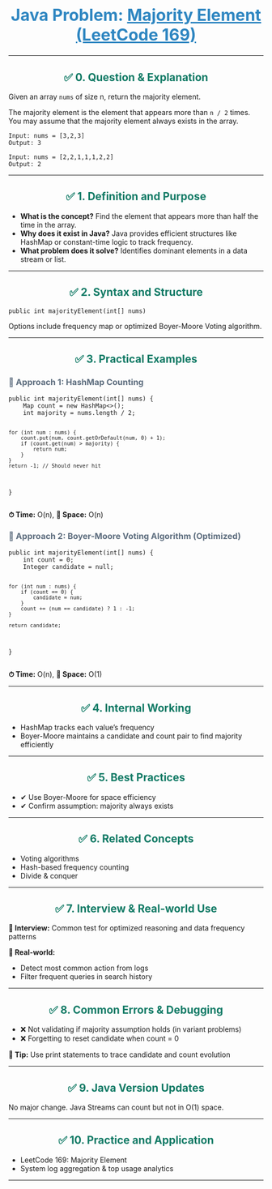 <div align="center">
  <h1 style="color: #2E86C1; font-size: 32px;">Java Problem: <u>Majority Element (LeetCode 169)</u></h1>
</div>

---

<h2 style="color: #117A65; text-align: center;">✅ 0. Question & Explanation</h2>

<p>Given an array <code>nums</code> of size n, return the majority element.</p>
<p>The majority element is the element that appears more than <code>n / 2</code> times. You may assume that the majority element always exists in the array.</p>

<pre><code class="language-java">Input: nums = [3,2,3]
Output: 3

Input: nums = [2,2,1,1,1,2,2]
Output: 2</code></pre>

---

<h2 style="color: #117A65; text-align: center;">✅ 1. Definition and Purpose</h2>
<ul>
  <li><b>What is the concept?</b> Find the element that appears more than half the time in the array.</li>
  <li><b>Why does it exist in Java?</b> Java provides efficient structures like HashMap or constant-time logic to track frequency.</li>
  <li><b>What problem does it solve?</b> Identifies dominant elements in a data stream or list.</li>
</ul>

---

<h2 style="color: #117A65; text-align: center;">✅ 2. Syntax and Structure</h2>
<pre><code class="language-java">public int majorityElement(int[] nums)</code></pre>
<p>Options include frequency map or optimized Boyer-Moore Voting algorithm.</p>

---

<h2 style="color: #117A65; text-align: center;">✅ 3. Practical Examples</h2>

<h3 style="color: #5D6D7E;">🔹 Approach 1: HashMap Counting</h3>
<pre><code class="language-java">public int majorityElement(int[] nums) {
    Map<Integer, Integer> count = new HashMap<>();
    int majority = nums.length / 2;
    
    for (int num : nums) {
        count.put(num, count.getOrDefault(num, 0) + 1);
        if (count.get(num) > majority) {
            return num;
        }
    }
    return -1; // Should never hit
}</code></pre>
<p><b>⏱ Time:</b> O(n), <b>💾 Space:</b> O(n)</p>

<h3 style="color: #5D6D7E;">🔹 Approach 2: Boyer-Moore Voting Algorithm (Optimized)</h3>
<pre><code class="language-java">public int majorityElement(int[] nums) {
    int count = 0;
    Integer candidate = null;

    for (int num : nums) {
        if (count == 0) {
            candidate = num;
        }
        count += (num == candidate) ? 1 : -1;
    }

    return candidate;
}</code></pre>
<p><b>⏱ Time:</b> O(n), <b>💾 Space:</b> O(1)</p>

---

<h2 style="color: #117A65; text-align: center;">✅ 4. Internal Working</h2>
<ul>
  <li>HashMap tracks each value’s frequency</li>
  <li>Boyer-Moore maintains a candidate and count pair to find majority efficiently</li>
</ul>

---

<h2 style="color: #117A65; text-align: center;">✅ 5. Best Practices</h2>
<ul>
  <li>✔ Use Boyer-Moore for space efficiency</li>
  <li>✔ Confirm assumption: majority always exists</li>
</ul>

---

<h2 style="color: #117A65; text-align: center;">✅ 6. Related Concepts</h2>
<ul>
  <li>Voting algorithms</li>
  <li>Hash-based frequency counting</li>
  <li>Divide & conquer</li>
</ul>

---

<h2 style="color: #117A65; text-align: center;">✅ 7. Interview & Real-world Use</h2>
<p><b>🧠 Interview:</b> Common test for optimized reasoning and data frequency patterns</p>
<p><b>🏢 Real-world:</b></p>
<ul>
  <li>Detect most common action from logs</li>
  <li>Filter frequent queries in search history</li>
</ul>

---

<h2 style="color: #117A65; text-align: center;">✅ 8. Common Errors & Debugging</h2>
<ul>
  <li>❌ Not validating if majority assumption holds (in variant problems)</li>
  <li>❌ Forgetting to reset candidate when count = 0</li>
</ul>
<p><b>🧪 Tip:</b> Use print statements to trace candidate and count evolution</p>

---

<h2 style="color: #117A65; text-align: center;">✅ 9. Java Version Updates</h2>
<p>No major change. Java Streams can count but not in O(1) space.</p>

---

<h2 style="color: #117A65; text-align: center;">✅ 10. Practice and Application</h2>
<ul>
  <li>LeetCode 169: Majority Element</li>
  <li>System log aggregation & top usage analytics</li>
</ul>

---

